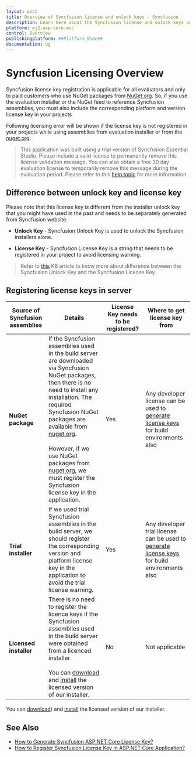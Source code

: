 ```yaml
---
layout: post
title: Overview of Syncfusion license and unlock keys - Syncfusion
description: Learn here about the Syncfusion license and unlock keys and difference between license and unlock keys.
platform: ej2-asp-core-mvc
control: Overview
publishingplatform: ##Platform_Name##
documentation: ug
---
```


# Syncfusion Licensing Overview

Syncfusion license key registration is applicable for all evaluators and only to paid customers who use NuGet packages from [NuGet.org](https://www.nuget.org/packages?q=syncfusion). So, if you use the evaluation installer or the NuGet feed to reference Syncfusion assemblies, you must also include the corresponding platform and version license key in your projects

Following licensing error will be shown if the license key is not registered in your projects while using assemblies from evaluation installer or from the [nuget.org](https://www.nuget.org/packages?q=syncfusion).

> This application was built using a trial version of Syncfusion Essential Studio. Please include a valid license to permanently remove this license validation message. You can also obtain a free 30 day evaluation license to temporarily remove this message during the evaluation period. Please refer to this [help topic](https://ej2.syncfusion.com/aspnetcore/documentation/licensing/licensing-errors/#license-key-not-registered) for more information.

## Difference between unlock key and license key

Please note that this license key is different from the installer unlock key that you might have used in the past and needs to be separately generated from Syncfusion website.

* **Unlock Key** - Syncfusion Unlock Key is used to unlock the Syncfusion installers alone.

* **License Key** - Syncfusion License Key is a string that needs to be registered in your project to avoid licensing warning.

> Refer to [this](https://www.syncfusion.com/kb/8950/difference-between-the-unlock-key-and-licensing-key) KB article to know more about difference between the Syncfusion Unlock Key and the Syncfusion License Key.

## Registering license keys in server

| Source of Syncfusion assemblies | Details | License Key needs to be registered? | Where to get license key from |
| ------------- | ------------- | ------------- | ------------- |
| **NuGet package** | If the Syncfusion assemblies used in the build server are downloaded via Syncfusion NuGet packages, then there is no need to install any installation. The required Syncfusion NuGet packages are available from [nuget.org](http://nuget.org/). <br><br>However, if we use NuGet packages from [nuget.org](http://nuget.org/), we must register the Syncfusion license key in the application. | Yes | Any developer license can be used to [generate license keys](https://ej2.syncfusion.com/aspnetcore/documentation/licensing/how-to-generate) for build environments also |
| **Trial installer** | If we used trial Syncfusion assemblies in the build server, we should register the corresponding version and platform license key in the application to avoid the trial license warning. | Yes | Any developer trial license can be used to [generate license keys](https://ej2.syncfusion.com/aspnetcore/documentation/licensing/how-to-generate) for build environments also |
| **Licensed installer** |There is no need to register the licence keys if the Syncfusion assemblies used in the build server were obtained from a licenced installer. <br><br>You can [download](https://help.syncfusion.com/common/essential-studio/installation/web-installer/how-to-download#download-the-license-version) and [install](https://ej2.syncfusion.com/aspnetcore/documentation/installation/web-installer/how-to-install) the licensed version of our installer. | No | Not applicable |

You can [download](https://ej2.syncfusion.com/aspnetcore/documentation/installation/web-installer/how-to-download#download-the-license-version)) and [install](https://ej2.syncfusion.com/aspnetcore/documentation/installation/web-installer/how-to-install) the licensed version of our installer.

## See Also

* [How to Generate Syncfusion ASP.NET Core License Key?](https://ej2.syncfusion.com/aspnetcore/documentation/licensing/how-to-generate)
* [How to Register Syncfusion License Key in ASP.NET Core Application?](https://ej2.syncfusion.com/aspnetcore/documentation/licensing/how-to-register-in-an-application)
